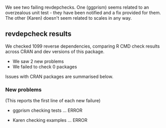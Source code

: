 We see two failing revdepchecks. One (ggprism) seems related to an overzealous
unit test - they have been notified and a fix provided for them. The other
(Karen) doesn't seem related to scales in any way.

## revdepcheck results

We checked 1099 reverse dependencies, comparing R CMD check results across CRAN and dev versions of this package.

 * We saw 2 new problems
 * We failed to check 0 packages

Issues with CRAN packages are summarised below.

### New problems
(This reports the first line of each new failure)

* ggprism
  checking tests ... ERROR

* Karen
  checking examples ... ERROR
